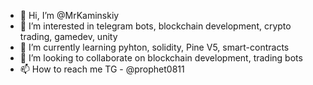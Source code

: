 - 👋 Hi, I’m @MrKaminskiy
- 👀 I’m interested in telegram bots, blockchain development, crypto trading, gamedev, unity
- 🌱 I’m currently learning pyhton, solidity, Pine V5, smart-contracts 
- 💞️ I’m looking to collaborate on blockchain development, trading bots
- 📫 How to reach me TG - @prophet0811

<!---
MrKaminskiy/MrKaminskiy is a ✨ special ✨ repository because its `README.md` (this file) appears on your GitHub profile.
You can click the Preview link to take a look at your changes.
--->
